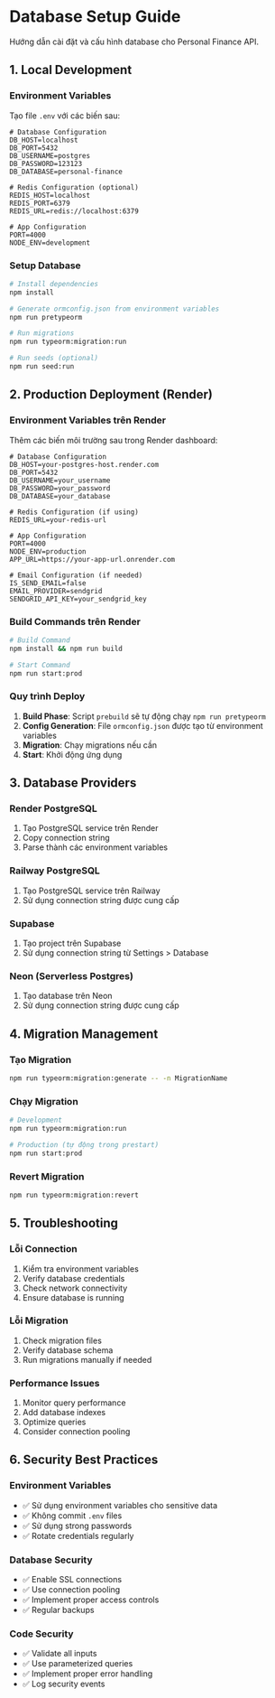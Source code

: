 # Database Setup Guide

Hướng dẫn cài đặt và cấu hình database cho Personal Finance API.

## 1. Local Development

### Environment Variables
Tạo file `.env` với các biến sau:

```env
# Database Configuration
DB_HOST=localhost
DB_PORT=5432
DB_USERNAME=postgres
DB_PASSWORD=123123
DB_DATABASE=personal-finance

# Redis Configuration (optional)
REDIS_HOST=localhost
REDIS_PORT=6379
REDIS_URL=redis://localhost:6379

# App Configuration
PORT=4000
NODE_ENV=development
```

### Setup Database
```bash
# Install dependencies
npm install

# Generate ormconfig.json from environment variables
npm run pretypeorm

# Run migrations
npm run typeorm:migration:run

# Run seeds (optional)
npm run seed:run
```

## 2. Production Deployment (Render)

### Environment Variables trên Render
Thêm các biến môi trường sau trong Render dashboard:

```env
# Database Configuration
DB_HOST=your-postgres-host.render.com
DB_PORT=5432
DB_USERNAME=your_username
DB_PASSWORD=your_password
DB_DATABASE=your_database

# Redis Configuration (if using)
REDIS_URL=your-redis-url

# App Configuration
PORT=4000
NODE_ENV=production
APP_URL=https://your-app-url.onrender.com

# Email Configuration (if needed)
IS_SEND_EMAIL=false
EMAIL_PROVIDER=sendgrid
SENDGRID_API_KEY=your_sendgrid_key
```

### Build Commands trên Render
```bash
# Build Command
npm install && npm run build

# Start Command
npm run start:prod
```

### Quy trình Deploy
1. **Build Phase**: Script `prebuild` sẽ tự động chạy `npm run pretypeorm`
2. **Config Generation**: File `ormconfig.json` được tạo từ environment variables
3. **Migration**: Chạy migrations nếu cần
4. **Start**: Khởi động ứng dụng

## 3. Database Providers

### Render PostgreSQL
1. Tạo PostgreSQL service trên Render
2. Copy connection string
3. Parse thành các environment variables

### Railway PostgreSQL
1. Tạo PostgreSQL service trên Railway
2. Sử dụng connection string được cung cấp

### Supabase
1. Tạo project trên Supabase
2. Sử dụng connection string từ Settings > Database

### Neon (Serverless Postgres)
1. Tạo database trên Neon
2. Sử dụng connection string được cung cấp

## 4. Migration Management

### Tạo Migration
```bash
npm run typeorm:migration:generate -- -n MigrationName
```

### Chạy Migration
```bash
# Development
npm run typeorm:migration:run

# Production (tự động trong prestart)
npm run start:prod
```

### Revert Migration
```bash
npm run typeorm:migration:revert
```

## 5. Troubleshooting

### Lỗi Connection
1. Kiểm tra environment variables
2. Verify database credentials
3. Check network connectivity
4. Ensure database is running

### Lỗi Migration
1. Check migration files
2. Verify database schema
3. Run migrations manually if needed

### Performance Issues
1. Monitor query performance
2. Add database indexes
3. Optimize queries
4. Consider connection pooling

## 6. Security Best Practices

### Environment Variables
- ✅ Sử dụng environment variables cho sensitive data
- ✅ Không commit `.env` files
- ✅ Sử dụng strong passwords
- ✅ Rotate credentials regularly

### Database Security
- ✅ Enable SSL connections
- ✅ Use connection pooling
- ✅ Implement proper access controls
- ✅ Regular backups

### Code Security
- ✅ Validate all inputs
- ✅ Use parameterized queries
- ✅ Implement proper error handling
- ✅ Log security events 